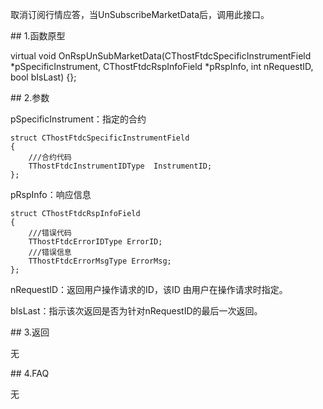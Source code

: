 <p>取消订阅行情应答，当UnSubscribeMarketData后，调用此接口。</p>
<span class="anchor" id="7e66ee37-528c-441a-ab0d-a911c239415e"></span>
## 1.函数原型
<p>virtual void OnRspUnSubMarketData(CThostFtdcSpecificInstrumentField *pSpecificInstrument, CThostFtdcRspInfoField *pRspInfo, int nRequestID, bool bIsLast) {};</p>
<span class="anchor" id="6605a695-2b85-442c-9ce2-af1c6a1daf1f"></span>
## 2.参数
<p>pSpecificInstrument：指定的合约</p>
<pre><code>struct CThostFtdcSpecificInstrumentField
{
    ///合约代码
    TThostFtdcInstrumentIDType  InstrumentID;
};
</code></pre>
<p>pRspInfo：响应信息</p>
<pre><code>struct CThostFtdcRspInfoField
{
    ///错误代码
    TThostFtdcErrorIDType ErrorID;
    ///错误信息
    TThostFtdcErrorMsgType ErrorMsg;
};
</code></pre>
<p>nRequestID：返回用户操作请求的ID，该ID 由用户在操作请求时指定。</p>
<p>bIsLast：指示该次返回是否为针对nRequestID的最后一次返回。</p>
<span class="anchor" id="33bc5fdf-5ad7-404a-ba0f-9e2f67544e90"></span>
## 3.返回
<p>无</p>
<span class="anchor" id="b2af863f-0538-4edf-b20b-599242f640a1"></span>
## 4.FAQ
<p>无</p>
